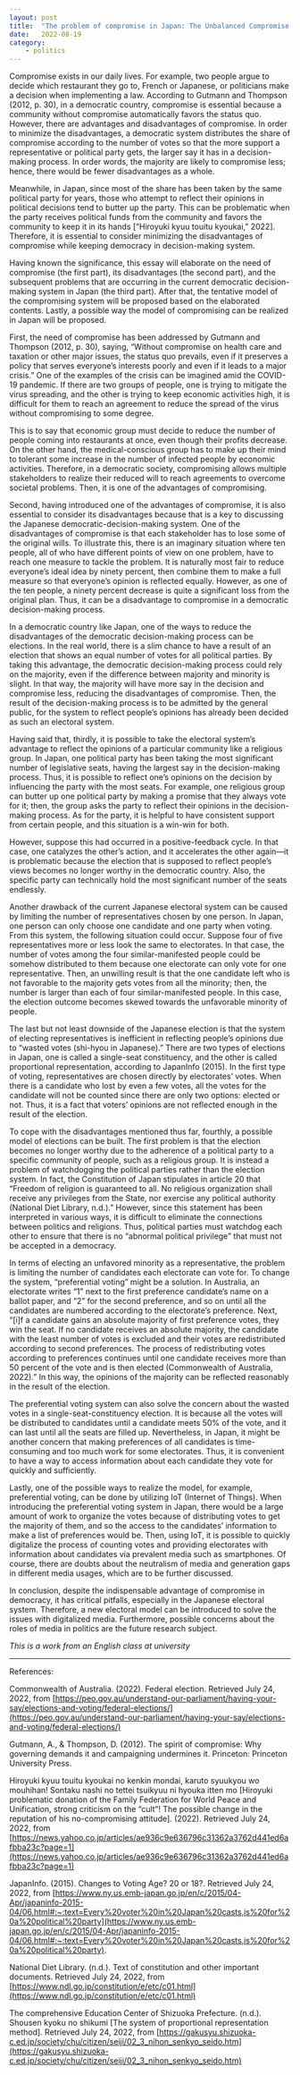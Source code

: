 ```yaml
---
layout: post
title:  "The problem of compromise in Japan: The Unbalanced Compromise in Japanese Electoral System"
date:   2022-08-19
category: 
    - politics
---
```


Compromise exists in our daily lives. For example, two people argue to decide which restaurant they go to, French or Japanese, or politicians make a decision when implementing a law. According to Gutmann and Thompson (2012, p. 30), in a democratic country, compromise is essential because a community without compromise automatically favors the status quo. However, there are advantages and disadvantages of compromise. In order to minimize the disadvantages, a democratic system distributes the share of compromise according to the number of votes so that the more support a representative or political party gets, the larger say it has in a decision-making process. In order words, the majority are likely to compromise less; hence, there would be fewer disadvantages as a whole.

Meanwhile, in Japan, since most of the share has been taken by the same political party for years, those who attempt to reflect their opinions in political decisions tend to butter up the party. This can be problematic when the party receives political funds from the community and favors the community to keep it in its hands [“Hiroyuki kyuu touitu kyoukai,” 2022]. Therefore, it is essential to consider minimizing the disadvantages of compromise while keeping democracy in decision-making system.

Having known the significance, this essay will elaborate on the need of compromise (the first part), its disadvantages (the second part), and the subsequent problems that are occurring in the current democratic decision-making system in Japan (the third part). After that, the tentative model of the compromising system will be proposed based on the elaborated contents. Lastly, a possible way the model of compromising can be realized in Japan will be proposed.

First, the need of compromise has been addressed by Gutmann and Thompson (2012, p. 30), saying, “Without compromise on health care and taxation or other major issues, the status quo prevails, even if it preserves a policy that serves everyone’s interests poorly and even if it leads to a major crisis.” One of the examples of the crisis can be imagined amid the COVID-19 pandemic. If there are two groups of people, one is trying to mitigate the virus spreading, and the other is trying to keep economic activities high, it is difficult for them to reach an agreement to reduce the spread of the virus without compromising to some degree.

This is to say that economic group must decide to reduce the number of people coming into restaurants at once, even though their profits decrease. On the other hand, the medical-conscious group has to make up their mind to tolerant some increase in the number of infected people by economic activities. Therefore, in a democratic society, compromising allows multiple stakeholders to realize their reduced will to reach agreements to overcome societal problems. Then, it is one of the advantages of compromising.

Second, having introduced one of the advantages of compromise, it is also essential to consider its disadvantages because that is a key to discussing the Japanese democratic-decision-making system. One of the disadvantages of compromise is that each stakeholder has to lose some of the original wills. To illustrate this, there is an imaginary situation where ten people, all of who have different points of view on one problem, have to reach one measure to tackle the problem. It is naturally most fair to reduce everyone’s ideal idea by ninety percent, then combine them to make a full measure so that everyone’s opinion is reflected equally. However, as one of the ten people, a ninety percent decrease is quite a significant loss from the original plan. Thus, it can be a disadvantage to compromise in a democratic decision-making process.

In a democratic country like Japan, one of the ways to reduce the disadvantages of the democratic decision-making process can be elections. In the real world, there is a slim chance to have a result of an election that shows an equal number of votes for all political parties. By taking this advantage, the democratic decision-making process could rely on the majority, even if the difference between majority and minority is slight. In that way, the majority will have more say in the decision and compromise less, reducing the disadvantages of compromise. Then, the result of the decision-making process is to be admitted by the general public, for the system to reflect people’s opinions has already been decided as such an electoral system.

Having said that, thirdly, it is possible to take the electoral system’s advantage to reflect the opinions of a particular community like a religious group. In Japan, one political party has been taking the most significant number of legislative seats, having the largest say in the decision-making process. Thus, it is possible to reflect one’s opinions on the decision by influencing the party with the most seats. For example, one religious group can butter up one political party by making a promise that they always vote for it; then, the group asks the party to reflect their opinions in the decision-making process. As for the party, it is helpful to have consistent support from certain people, and this situation is a win-win for both.

However, suppose this had occurred in a positive-feedback cycle. In that case, one catalyzes the other’s action, and it accelerates the other again—it is problematic because the election that is supposed to reflect people’s views becomes no longer worthy in the democratic country. Also, the specific party can technically hold the most significant number of the seats endlessly.

Another drawback of the current Japanese electoral system can be caused by limiting the number of representatives chosen by one person. In Japan, one person can only choose one candidate and one party when voting. From this system, the following situation could occur. Suppose four of five representatives more or less look the same to electorates. In that case, the number of votes among the four similar-manifested people could be somehow distributed to them because one electorate can only vote for one representative. Then, an unwilling result is that the one candidate left who is not favorable to the majority gets votes from all the minority; then, the number is larger than each of four similar-manifested people. In this case, the election outcome becomes skewed towards the unfavorable minority of people.

The last but not least downside of the Japanese election is that the system of electing representatives is inefficient in reflecting people’s opinions due to “wasted votes (shi-hyou in Japanese).” There are two types of elections in Japan, one is called a single-seat constituency, and the other is called proportional representation, according to JapanInfo (2015). In the first type of voting, representatives are chosen directly by electorates’ votes. When there is a candidate who lost by even a few votes, all the votes for the candidate will not be counted since there are only two options: elected or not. Thus, it is a fact that voters’ opinions are not reflected enough in the result of the election.

To cope with the disadvantages mentioned thus far, fourthly, a possible model of elections can be built. The first problem is that the election becomes no longer worthy due to the adherence of a political party to a specific community of people, such as a religious group. It is instead a problem of watchdogging the political parties rather than the election system. In fact, the Constitution of Japan stipulates in article 20 that “Freedom of religion is guaranteed to all. No religious organization shall receive any privileges from the State, nor exercise any political authority (National Diet Library, n.d.).” However, since this statement has been interpreted in various ways, it is difficult to eliminate the connections between politics and religions. Thus, political parties must watchdog each other to ensure that there is no “abnormal political privilege” that must not be accepted in a democracy.

In terms of electing an unfavored minority as a representative, the problem is limiting the number of candidates each electorate can vote for. To change the system, “preferential voting” might be a solution. In Australia, an electorate writes “1” next to the first preference candidate’s name on a ballot paper, and “2” for the second preference, and so on until all the candidates are numbered according to the electorate’s preference. Next, “[i]f a candidate gains an absolute majority of first preference votes, they win the seat. If no candidate receives an absolute majority, the candidate with the least number of votes is excluded and their votes are redistributed according to second preferences. The process of redistributing votes according to preferences continues until one candidate receives more than 50 percent of the vote and is then elected (Commonwealth of Australia, 2022).” In this way, the opinions of the majority can be reflected reasonably in the result of the election.

The preferential voting system can also solve the concern about the wasted votes in a single-seat-constituency election. It is because all the votes will be distributed to candidates until a candidate meets 50% of the vote, and it can last until all the seats are filled up. Nevertheless, in Japan, it might be another concern that making preferences of all candidates is time-consuming and too much work for some electorates. Thus, it is convenient to have a way to access information about each candidate they vote for quickly and sufficiently.

Lastly, one of the possible ways to realize the model, for example, preferential voting, can be done by utilizing IoT (Internet of Things). When introducing the preferential voting system in Japan, there would be a large amount of work to organize the votes because of distributing votes to get the majority of them, and so the access to the candidates’ information to make a list of preferences would be. Then, using IoT, it is possible to quickly digitalize the process of counting votes and providing electorates with information about candidates via prevalent media such as smartphones. Of course, there are doubts about the neutralism of media and generation gaps in different media usages, which are to be further discussed.

In conclusion, despite the indispensable advantage of compromise in democracy, it has critical pitfalls, especially in the Japanese electoral system. Therefore, a new electoral model can be introduced to solve the issues with digitalized media. Furthermore, possible concerns about the roles of media in politics are the future research subject.

*This is a work from an English class at university*

---
References:

Commonwealth of Australia. (2022). Federal election. Retrieved July 24, 2022, from [https://peo.gov.au/understand-our-parliament/having-your-say/elections-and-voting/federal-elections/](https://peo.gov.au/understand-our-parliament/having-your-say/elections-and-voting/federal-elections/)

Gutmann, A., & Thompson, D. (2012). The spirit of compromise: Why governing demands it and campaigning undermines it.  Princeton: Princeton University Press.

Hiroyuki kyuu touitu kyoukai no kenkin mondai, karuto syuukyou wo mouhihan! Sontaku nashi no tettei tsuikyuu ni hyouka itten mo [Hiroyuki problematic donation of the Family Federation for World Peace and Unification, strong criticism on the “cult”! The possible change in the reputation of his no-compromising attitude]. (2022). Retrieved July 24, 2022, from [https://news.yahoo.co.jp/articles/ae936c9e636796c31362a3762d441ed6afbba23c?page=1](https://news.yahoo.co.jp/articles/ae936c9e636796c31362a3762d441ed6afbba23c?page=1)

JapanInfo. (2015). Changes to Voting Age? 20 or 18?. Retrieved July 24, 2022, from [https://www.ny.us.emb-japan.go.jp/en/c/2015/04-Apr/japaninfo-2015-04/06.html#:~:text=Every%20voter%20in%20Japan%20casts,is%20for%20a%20political%20party](https://www.ny.us.emb-japan.go.jp/en/c/2015/04-Apr/japaninfo-2015-04/06.html#:~:text=Every%20voter%20in%20Japan%20casts,is%20for%20a%20political%20party).

National Diet Library. (n.d.). Text of constitution and other important documents. Retrieved July 24, 2022, from [https://www.ndl.go.jp/constitution/e/etc/c01.html](https://www.ndl.go.jp/constitution/e/etc/c01.html)

The comprehensive Education Center of Shizuoka Prefecture. (n.d.). Shousen kyoku no shikumi [The system of proportional representation method]. Retrieved July 24, 2022, from [https://gakusyu.shizuoka-c.ed.jp/society/chu/citizen/seiji/02_3_nihon_senkyo_seido.htm](https://gakusyu.shizuoka-c.ed.jp/society/chu/citizen/seiji/02_3_nihon_senkyo_seido.htm)